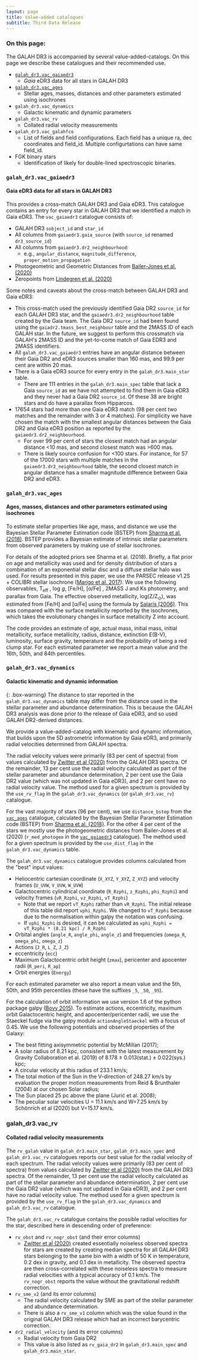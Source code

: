 ```yaml
---
layout: page
title: Value-added catalogues
subtitle: Third Data Release
---
```


### On this page:
The GALAH DR3 is accompanied by several value-added-catalogs. On this page we describe these catalogues and their recommended use.

* [`galah_dr3.vac_gaiaedr3`](#galah_dr3vac_gaiaedr3)
    - *Gaia* eDR3 data for all stars in GALAH DR3
* [`galah_dr3.vac_ages`](#galah_dr3vac_ages)
    - Stellar ages, masses, distances and other parameters estimated using isochrones
* `galah_dr3.vac_dynamics`
    - Galactic kinematic and dynamic parameters
* `galah_dr3.vac_rv`
    - Collated radial velocity measurements
* `galah_dr3.vac_galahfco`
    - List of fields and field configurations. Each field has a unique ra, dec coordinates and field_id. Multiple configurtations can have same field_id.
* FGK binary stars
    - Identification of likely for double-lined spectroscopic binaries.

### `galah_dr3.vac_gaiaedr3`
#### Gaia eDR3 data for all stars in GALAH DR3
This provides a cross-match GALAH DR3 and Gaia eDR3. This catalogue contains an entry for every star in GALAH DR3 that we identified a match in Gaia eDR3. The `vac_gaiaedr3` catalogue consists of:
* GALAH DR3 `sobject_id` and `star_id`
* All columns from `gaiaedr3.gaia_source` (with `source_id` renamed `dr3_source_id`)
* All columns from `gaiaedr3.dr2_neighbourhood`:
    - e.g., `angular_distance`, `magnitude_difference`, `proper_motion_propagation`
* Photogeometric and Geometric Distances from [Bailer-Jones et al. (2020)](https://arxiv.org/abs/2012.05220)
* Zeropoints from [Lindegren et al. (2020)](https://arxiv.org/abs/2012.01742)

Some notes and caveats about the cross-match between GALAH DR3 and Gaia eDR3:
* This cross-match used the previously identified Gaia DR2 `source_id` for each GALAH DR3 star, and the `gaiaedr3.dr2_neighbourhood` table created by the Gaia team. The Gaia DR2 `source_id` had been found using the `gaiadr2.tmass_best_neighbour` table and the 2MASS ID of each GALAH star. In the future, we suggest to perform this crossmatch via GALAH's 2MASS ID and the yet-to-come match of Gaia EDR3 and 2MASS identifiers.
* All `galah_dr3.vac_gaiaedr3` entries have an angular distance between their Gaia DR2 and eDR3 sources smaller than 160 mas, and 99.9 per cent are within 20 mas.
* There is a Gaia eDR3 source for every entry in the `galah_dr3.main_star` table.
    - There are 111 entries in the `galah_dr3.main_spec` table that lack a Gaia `source_id` as we have not attempted to find them in Gaia eDR3 and they never had a Gaia DR2 `source_id`. Of these 38 are bright stars and do have a parallax from Hipparcos.
* 17654 stars had more than one Gaia eDR3 match (98 per cent two matches and the remainder with 3 or 4 matches). For simplicity we have chosen the match with the smallest angular distances between the Gaia DR2 and Gaia eDR3 position as reported by the `gaiaedr3.dr2_neighbourhood`.
    - For over 99 per cent of stars the closest match had an angular distance <10 mas, and second closest match was >600 mas.
    - There is likely source confusion for <100 stars. For instance, for 57 of the 17000 stars with multiple matches in the `gaiaedr3.dr2_neighbourhood` table, the second closest match in angular distance has a smaller magnitude difference between Gaia DR2 and eDR3.


### `galah_dr3.vac_ages`
#### Ages, masses, distances and other parameters estimated using isochrones
To estimate stellar properties like age, mass, and distance we use the Bayesian Stellar Parameter Estimation code (BSTEP) from [Sharma et al. (2018)](http://doi.org/10.1093/mnras/stx2582). BSTEP provides a Bayesian estimate of intrinsic stellar parameters from observed parameters by making use of stellar isochrones.

For details of the adopted priors see Sharma et al. (2018). Briefly, a flat prior on age and metallicity was used and for density distribution of stars a combination of an exponential stellar disc and a diffuse stellar halo was used. For results presented in this paper, we use the PARSEC release v1.2S + COLIBRI stellar isochrone ([Marigo et al. 2017](https://doi.org/10.3847/1538-4357/835/1/77)). We use the following observables, T<sub>eff</sub> , log *g*, [Fe/H], [α/Fe] , 2MASS J and Ks photometry, and parallax from Gaia. The effective observed metallicity, log(Z/Z<sub>⊙</sub>), was estimated from [Fe/H] and [α/Fe] using the formula by [Salaris (2006)](https://books.google.de/books?id=A5DvAAAAMAAJ). This was compared with the surface metallicity reported by the isochrones, which takes the evolutionary changes in surface metallicity Z into account.

The code provides an estimate of age, actual mass, initial mass, initial metallicity, surface metallicity, radius, distance, extinction E(B-V), luminosity, surface gravity, temperature and the probability of being a red clump star. For each estimated parameter we report a mean value and the 16th, 50th, and 84th percentiles.

### `galah_dr3.vac_dynamics`
#### Galactic kinematic and dynamic information

{: .box-warning}
The distance to star reported in the `galah_dr3.vac_dynamics` table may differ from the distance used in the stellar parameter and abundance determination. This is because the GALAH DR3 analysis was done prior to the release of Gaia eDR3, and so used GALAH DR2-derived distances.

We provide a value-added-catalog with kinematic and dynamic information, that builds upon the 5D astrometric information by Gaia eDR3, and primarily radial velocities determined from GALAH spectra.

The radial velocity values were primarily (83 per cent of spectra) from values calculated by [Zwitter et al (2020)](https://arxiv.org/abs/2012.12201) from the GALAH DR3 spectra. Of the remainder, 13 per cent use the radial velocity calculated as part of the stellar parameter and abundance determination, 2 per cent use the Gaia DR2 value (which was not updated in Gaia eDR3), and 2 per cent have no radial velocity value. The method used for a given spectrum is provided by the `use_rv_flag` in the `galah_dr3.vac_dynamics` (or `galah_dr3.vac_rv`) catalogue.

For the vast majority of stars (96 per cent), we use `distance_bstep` from the [`vac_ages`](#galah_dr3vac_ages) catalogue, calculated by the Bayesian Stellar Parameter Estimation code (BSTEP) from [Sharma et al. (2018)](http://doi.org/10.1093/mnras/stx2582). For the other 4 per cent of the stars we mostly use the photogeometric distances from Bailer-Jones et al. (2020) (`r_med_photogeo` in the [`vac_gaiaedr3`](#galah_dr3vac_gaiaedr3) catalogue). The method used for a given spectrum is provided by the `use_dist_flag` in the `galah_dr3.vac_dynamics` table.

The `galah_dr3.vac_dynamics` catalogue provides columns calculated from the "best" input values:

* Heliocentric cartesian coordinate (`X_XYZ`, `Y_XYZ`, `Z_XYZ`) and velocity frames (`U_UVW`, `V_UVW`, `W_UVW`)
* Galactocentric cylindrical coordinate (`R_Rzphi`, `z_Rzphi`, `phi_Rzphi`) and velocity frames (`vR_Rzphi`, `vz_Rzphi`, `vT_Rzphi`)
    - Note that we report `vT_Rzphi` rather than `vR_Rzphi`. The initial release of this table did report `vphi_Rzphi`. We changed to `vT_Rzphi` because due to the normalisation within galpy the notation was confusing.
    - If `vphi_Rzphi` is desired, it can be calculated as `vphi_Rzphi = vT_Rzphi * (8.21 kpc) / R_Rzphi`
* Orbital angles (`angle_R`, `angle_phi`, `angle_z`) and frequencies (`omega_R`, `omega_phi`, `omega_z`)
* Actions (`J_R`, `L_Z`, `J_Z`)
* eccentricity (`ecc`)
* Maximum Galactocentric orbit height (`zmax`), pericenter and apocenter radii (`R_peri`, `R_ap`)
* Orbit energies (`Energy`)

For each estimated parameter we also report a mean value and the 5th, 50th, and 95th percentiles (these have the suffixes `_5`, `_50`, `_95`).

For the calculation of orbit information we use version 1.6 of the python package galpy ([Bovy 2015](http://doi.org/10.1088/0067-0049/216/2/29)). To estimate actions, eccentricity, maximum orbit Galactocentric height, and apocenter/pericenter radii, we use the Staeckel fudge via the galpy module `actionAngleStaeckel` with a focus of 0.45. We use the following potentials and observed properties of the Galaxy:

* The best fitting axisymmetric potential by McMillan (2017);
* A solar radius of 8.21 kpc, consistent with the latest measurement by Gravity Collaboration et al. (2019) of 8.178 ± 0.013(stat.) ± 0.022(sys.) kpc;
* A circular velocity at this radius of 233.1 km/s;
* The total motion of the Sun in the V-direction of 248.27 km/s by evaluation the proper motion measurements from Reid & Brunthaler (2004) at our chosen Solar radius;
* The Sun placed 25 pc above the plane (Jurić et al. 2008);
* The peculiar solar velocities U = 11.1 km/s and W=7.25 km/s by Schönrich et al (2020) but V=15.17 km/s.

### galah_dr3.vac_rv
#### Collated radial velocity measurements

The `rv_galah` value in `galah_dr3.main_star`, `galah_dr3.main_spec` and `galah_dr3.vac_rv` catalogues reports our best value for the radial velocity of each spectrum. The radial velocity values were primarily (83 per cent of spectra) from values calculated by [Zwitter et al (2020)](https://arxiv.org/abs/2012.12201) from the GALAH DR3 spectra. Of the remainder, 13 per cent use the radial velocity calculated as part of the stellar parameter and abundance determination, 2 per cent use the Gaia DR2 value (which was not updated in Gaia eDR3), and 2 per cent have no radial velocity value. The method used for a given spectrum is provided by the `use_rv_flag` in the `galah_dr3.vac_dynamics` and `galah_dr3.vac_rv` catalogue.

The `galah_dr3.vac_rv` catalogue contains the possible radial velocities for the star, described here in descending order of preference:

* `rv_obst` and `rv_nogr_obst` (and their error columns)
    - [Zwitter et al (2020)](https://arxiv.org/abs/2012.12201) created essentially noiseless observed spectra for stars are created by creating median spectra for all GALAH DR3 stars belonging to the same bin with a width of 50 K in temperature, 0.2 dex in gravity, and 0.1 dex in metallicity. The observed spectra are then cross-correlated with these noiseless spectra to measure radial velocities with a typical accuracy of 0.1 km/s. The `rv_nogr_obst` reports the value without the gravitational redshift correction.
* `rv_sme_v2` (and its error columns)
    - The radial velocity calculated by SME as part of the stellar parameter and abundance determination.
    - There is also a `rv_sme_v1` column which was the value found in the original GALAH DR3 release which had an incorrect barycentric correction.
* `dr2_radial_velocity` (and its error columns)
    - Radial velocity from Gaia DR2
    - This value is also listed as `rv_gaia_dr2` in `galah_dr3.main_spec` and `galah_dr3.main_star`.
